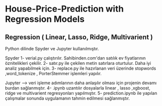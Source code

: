 # House-Price-Prediction with Regression Models

## Regression ( Linear, Lasso, Ridge, Multivarient )

Python dilinde Spyder ve Jupyter kullanılmıştır.

Spyder
1- verial.py çalıştırılır. Sahibinden.com'dan satılık ev fiyatlarının öznitelikleri çekilir.
2- satır.py ile çekilen metin satırlara oturtulur. Daha iyi analiz yapabilmek için.
3- replace.py ile hazırlanan veri üzerinde stopwords ,word_tokenize , PorterStemmer işlemleri yapılır.

Jupyter --> veri işleme adımlarının daha anlaşılır olması için projenin devamı burdan sağlanmıştır.
4- .ipynb uzantılır dosyalarla linear , lasso ,xgboost, ridge ve multivarient regresyonları yapılmıştır.
5- prediction.ipynb  ile yapılan çalışmalar sonunda uygulamanın tahmin edilmesi sağlanmıştır.

